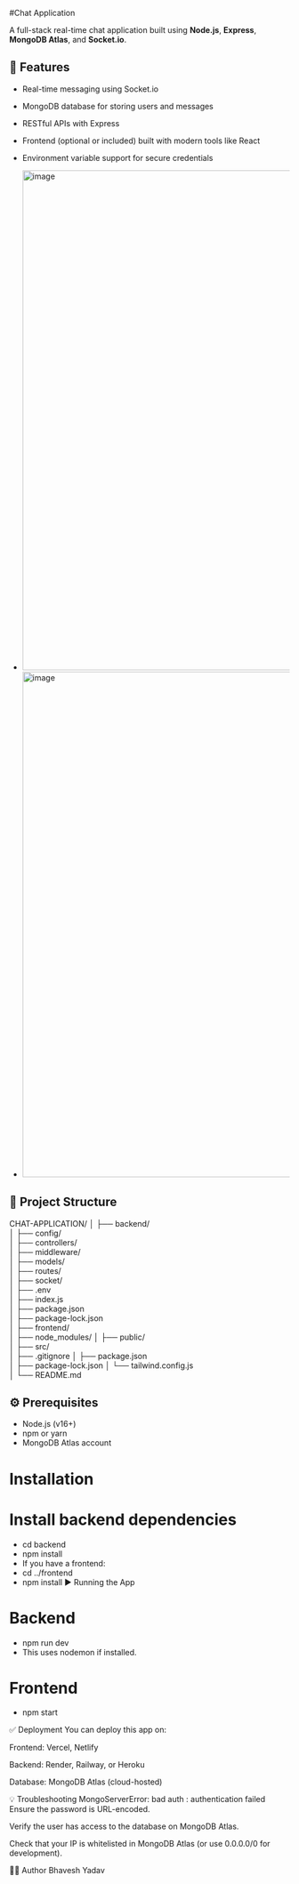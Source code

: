 #Chat Application

A full-stack real-time chat application built using **Node.js**, **Express**, **MongoDB Atlas**, and **Socket.io**.

## 🚀 Features

- Real-time messaging using Socket.io
- MongoDB database for storing users and messages
- RESTful APIs with Express
- Frontend (optional or included) built with modern tools like React
- Environment variable support for secure credentials

- <img width="1899" height="899" alt="image" src="https://github.com/user-attachments/assets/a7567616-9a85-4155-8150-76138944dd83" />
- <img width="1906" height="909" alt="image" src="https://github.com/user-attachments/assets/fc967809-a44f-413c-853d-90f3e290e1c7" />



## 📁 Project Structure
CHAT-APPLICATION/
│
├── backend/                         
│   ├── config/                      
│   ├── controllers/                
│   ├── middleware/                 
│   ├── models/                     
│   ├── routes/                     
│   ├── socket/                     
│   ├── .env                        
│   ├── index.js                    
│   ├── package.json                
│   ├── package-lock.json               
│
├── frontend/                       
│   ├── node_modules/
│   ├── public/                     
│   ├── src/                        
│   ├── .gitignore
│   ├── package.json                
│   ├── package-lock.json
│   └── tailwind.config.js          
│
└── README.md      

## ⚙️ Prerequisites

- Node.js (v16+)
- npm or yarn
- MongoDB Atlas account


# Installation
# Install backend dependencies
- cd backend
- npm install
- If you have a frontend:
- cd ../frontend
- npm install
▶️ Running the App

# Backend
- npm run dev
- This uses nodemon if installed.

# Frontend 
- npm start

✅ Deployment
You can deploy this app on: 

Frontend: Vercel, Netlify

Backend: Render, Railway, or Heroku

Database: MongoDB Atlas (cloud-hosted)

💡 Troubleshooting
MongoServerError: bad auth : authentication failed
Ensure the password is URL-encoded.

Verify the user has access to the database on MongoDB Atlas.

Check that your IP is whitelisted in MongoDB Atlas (or use 0.0.0.0/0 for development).

🧑‍💻 Author
Bhavesh Yadav

